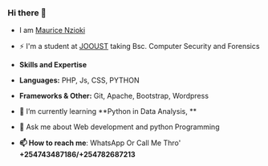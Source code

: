 ### Hi there 👋 
- I am [Maurice Nzioki](github.com/maurice2428)
- ⚡ I'm a student at [JOOUST](https://www.jooust.ac.ke) taking Bsc. Computer Security and Forensics
- **Skills and Expertise**
- **Languages:** PHP, Js, CSS, PYTHON
-  **Frameworks & Other:** Git, Apache, Bootstrap, Wordpress
 
- 🌱 I’m currently learning **Python in Data Analysis, **
- 💬 Ask me about Web development and python Programming

- **📫 How to reach me**:  WhatsApp Or Call Me Thro' **+254743487186/+254782687213**


